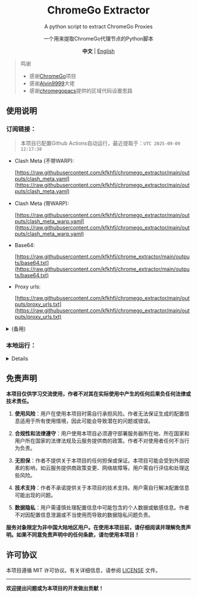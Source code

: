 <div align="center">

# ChromeGo Extractor

A python script to extract ChromeGo Proxies

一个用来提取ChromeGo代理节点的Python脚本

**中文** | [English](README_EN.md)

</div>

> 鸣谢
> - 感谢[ChromeGo](https://github.com/bannedbook/fanqiang)项目
> - 感谢[Alvin9999](https://github.com/Alvin9999/)大佬
> - 感谢[chromegopacs](https://github.com/markbang/chromegopacs)提供的区域代码设置思路

## 使用说明
### 订阅链接：
> 本项目已配置Github Actions自动运行，最近提取于：`UTC 2025-09-09 12:17:38`

- Clash Meta (不带WARP):
  
  [https://raw.githubusercontent.com/kfkhfj/chromego_extractor/main/outputs/clash_meta.yaml](https://raw.githubusercontent.com/kfkhfj/chromego_extractor/main/outputs/clash_meta.yaml)

- Clash Meta (带WARP):
  
  [https://raw.githubusercontent.com/kfkhfj/chromego_extractor/main/outputs/clash_meta_warp.yaml](https://raw.githubusercontent.com/kfkhfj/chromego_extractor/main/outputs/clash_meta_warp.yaml)

- Base64:

  [https://raw.githubusercontent.com/kfkhfj/chrome_extractor/main/outputs/base64.txt](https://raw.githubusercontent.com/kfkhfj/chrome_extractor/main/outputs/base64.txt)

- Proxy urls:

  [https://raw.githubusercontent.com/kfkhfj/chromego_extractor/main/outputs/proxy_urls.txt](https://raw.githubusercontent.com/kfkhfj/chromego_extractor/main/outputs/proxy_urls.txt)

<details>

<summary>(备用)</summary>

- Clash Meta (不带WARP):
  
  [https://gcore.jsdelivr.net/gh/kfkhfj/chromego_extractor@main/outputs/clash_meta.yaml](https://gcore.jsdelivr.net/gh/kfkhfj/chromego_extractor@main/outputs/clash_meta.yaml)

- Clash Meta (带WARP):
  
  [https://gcore.jsdelivr.net/gh/kfkhfj/chromego_extractor@main/outputs/clash_meta_warp.yaml](https://gcore.jsdelivr.net/gh/kfkhfj/chromego_extractor@main/outputs/clash_meta_warp.yaml)
  
- Base64:

  [https://gcore.jsdelivr.net/gh/kfkhfj/chromego_extractor@main/outputs/base64.txt](https://gcore.jsdelivr.net/gh/kfkhfj/chromego_extractor@main/outputs/base64.txt)

- Proxy urls:

  [https://gcore.jsdelivr.net/gh/kfkhfj/chromego_extractor@main/outputs/proxy_urls.txt](https://gcore.jsdelivr.net/gh/kfkhfj/chromego_extractor@main/outputs/proxy_urls.txt)

</details>

### 本地运行：
<details>

#### 1. 环境要求
确保你的环境满足以下要求：
- Python 3.x
- 安装所需的依赖：`pip install requests`

#### 2. 下载脚本
克隆本项目到本地：
```bash
git clone https://github.com/kfkhfj/chromego-extractor.git
```

#### 3. 运行脚本
1. 进入项目目录：
```bash
cd chromego-extractor
```
2. 运行脚本：
```bash
python main.py
```

#### 4. 获取代理信息
脚本将提取 ChromeGo 代理节点信息，并保存到`outputs`目录中。

#### 5. 其他
根据需要，你可以自行修改脚本的一些配置，比如保存文件的路径等。

</details>

## 免责声明

**本项目仅供学习交流使用，作者不对其在实际使用中产生的任何后果负任何法律或技术责任。**

1. **使用风险**：用户在使用本项目时需自行承担风险。作者无法保证生成的配置信息适用于所有使用情境，因此可能会导致潜在的问题或错误。

2. **合规性和法律遵守**：用户使用本项目必须遵守部署服务器所在地、所在国家和用户所在国家的法律法规及云服务提供商的政策。作者不对使用者任何不当行为负责。

3. **无担保**：作者不提供关于本项目的任何担保或保证。本项目可能会受到外部因素的影响，如云服务提供商政策变更、网络故障等。用户需自行评估和处理这些风险。

4. **技术支持**：作者不承诺提供关于本项目的技术支持。用户需自行解决配置信息可能出现的问题。

5. **数据隐私**：用户需谨慎处理配置信息中可能包含的个人数据或敏感信息。作者不对因配置信息泄漏或不当使用而导致的数据隐私问题负责。

**服务对象限定为非中国大陆地区用户。在使用本项目前，请仔细阅读并理解免责声明。如果不同意免责声明中的任何条款，请勿使用本项目！**

## 许可协议

本项目遵循 MIT 许可协议。有关详细信息，请参阅 [LICENSE](LICENSE) 文件。

---
**欢迎提出问题或为本项目的开发做出贡献！**

<!--
## 统计
![Star History Chart](https://api.star-history.com/svg?repos=kfkhfj/chromego_extractor&type=Date)
-->
